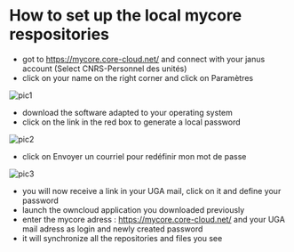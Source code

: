 # How to set up the local mycore respositories

- got to https://mycore.core-cloud.net/ and connect with your janus account (Select CNRS-Personnel des unités)
- click on your name on the right corner and click on Paramètres

![pic1](../pics/mycore1.png)

- download the software adapted to your operating system
- click on the link in the red box to generate a local password

![pic2](../pics/mycore2.png)

- click on Envoyer un courriel pour redéfinir mon mot de passe

![pic3](../pics/mycore3.png)

- you will now receive a link in your UGA mail, click on it and define your password
- launch the owncloud application you downloaded previously
- enter the mycore adress : https://mycore.core-cloud.net/ and your UGA mail adress as login and newly created password
- it will synchronize all the repositories and files you see 
